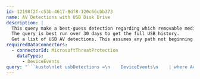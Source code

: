```yaml
---
id: 12198f2f-c53b-4617-8df8-120c66cbb373
name: AV Detections with USB Disk Drive
description: |
  This query make a best-guess detection regarding which removable media device caused an AV detection.
  The query is best run over 30 days to get the full USB history.
  Get a list of USB AV detections. This assumes any path not beginning with C is a removable/USB device.
requiredDataConnectors:
  - connectorId: MicrosoftThreatProtection
    dataTypes:
      - DeviceEvents
query: "```kusto\nlet usbDetections =\n    DeviceEvents\n    | where ActionType == \"AntivirusDetection\" and FolderPath !startswith \"c\" and FolderPath matches regex \"^[A-Za-z]{1}\"\n    | extend ParsedFields=parse_json(AdditionalFields)\n    | project DetectionTime=Timestamp, DeviceName, ThreatName=tostring(ParsedFields.ThreatName), FileName, FolderPath;\n//Get a list of USB disk drive connections, grouped by computer name and DeviceID\nlet usbConnections = \n    DeviceEvents\n    | where ActionType == \"PnpDeviceConnected\"\n    | extend parsed=parse_json(AdditionalFields)\n    | project Timestamp, DeviceName, DeviceId=tostring(parsed.DeviceId), ClassName=tostring(parsed.ClassName)\n    | where ClassName == \"DiskDrive\"\n    | summarize UsbFirstSeen=min(Timestamp), UsbLastSeen=max(Timestamp) by DeviceId, DeviceName;\n//Join USB AV detections and connections, where the detection occurs after the USB has been plugged in\nusbDetections | join kind=inner (usbConnections) on DeviceName | where DetectionTime > UsbFirstSeen and DetectionTime < UsbLastSeen\n| project DetectionTime, DeviceName, ThreatName, FileName, FolderPath, DeviceId, UsbFirstSeen, UsbLastSeen\n| sort by DetectionTime desc\n```"
---
```


